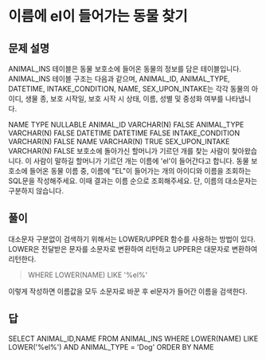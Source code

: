 # 이름에 el이 들어가는 동물 찾기
## 문제 설명
ANIMAL_INS 테이블은 동물 보호소에 들어온 동물의 정보를 담은 테이블입니다. ANIMAL_INS 테이블 구조는 다음과 같으며, ANIMAL_ID, ANIMAL_TYPE, DATETIME, INTAKE_CONDITION, NAME, SEX_UPON_INTAKE는 각각 동물의 아이디, 생물 종, 보호 시작일, 보호 시작 시 상태, 이름, 성별 및 중성화 여부를 나타냅니다.

NAME	TYPE	NULLABLE
ANIMAL_ID	VARCHAR(N)	FALSE
ANIMAL_TYPE	VARCHAR(N)	FALSE
DATETIME	DATETIME	FALSE
INTAKE_CONDITION	VARCHAR(N)	FALSE
NAME	VARCHAR(N)	TRUE
SEX_UPON_INTAKE	VARCHAR(N)	FALSE
보호소에 돌아가신 할머니가 기르던 개를 찾는 사람이 찾아왔습니다. 이 사람이 말하길 할머니가 기르던 개는 이름에 'el'이 들어간다고 합니다. 동물 보호소에 들어온 동물 이름 중, 이름에 "EL"이 들어가는 개의 아이디와 이름을 조회하는 SQL문을 작성해주세요. 이때 결과는 이름 순으로 조회해주세요. 단, 이름의 대소문자는 구분하지 않습니다.

## 풀이
대소문자 구분없이 검색하기 위해서는 LOWER/UPPER 함수를 사용하는 방법이 있다.
LOWER은 전달받은 문자를 소문자로 변환하여 리턴하고
UPPER은 대문자로 변환하여 리턴한다.
>WHERE LOWER(NAME) LIKE '%el%'

이렇게 작성하면 이름값을 모두 소문자로 바꾼 후 el문자가 들어간 이름을 검색한다.

## 답
SELECT ANIMAL_ID,NAME
FROM ANIMAL_INS
WHERE LOWER(NAME) LIKE LOWER('%el%')
AND ANIMAL_TYPE = 'Dog'
ORDER BY NAME